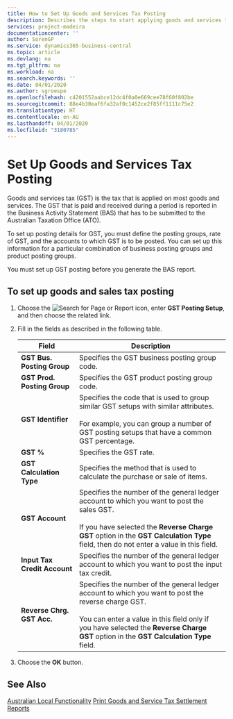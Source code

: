 ```yaml
---
title: How to Set Up Goods and Services Tax Posting
description: Describes the steps to start applying goods and services tax (GST) to goods and services.
services: project-madeira
documentationcenter: ''
author: SorenGP
ms.service: dynamics365-business-central
ms.topic: article
ms.devlang: na
ms.tgt_pltfrm: na
ms.workload: na
ms.search.keywords: ''
ms.date: 04/01/2020
ms.author: sgroespe
ms.openlocfilehash: c4201552aabce12dc4f0a0e669cee78f60f802be
ms.sourcegitcommit: 88e4b30eaf6fa32af0c1452ce2f85ff1111c75e2
ms.translationtype: HT
ms.contentlocale: en-AU
ms.lasthandoff: 04/01/2020
ms.locfileid: "3180785"
---
```

# <a name="set-up-goods-and-services-tax-posting"></a>Set Up Goods and Services Tax Posting
Goods and services tax (GST) is the tax that is applied on most goods and services. The GST that is paid and received during a period is reported in the Business Activity Statement (BAS) that has to be submitted to the Australian Taxation Office (ATO).  

To set up posting details for GST, you must define the posting groups, rate of GST, and the accounts to which GST is to be posted. You can set up this information for a particular combination of business posting groups and product posting groups.  

You must set up GST posting before you generate the BAS report.  

## <a name="to-set-up-goods-and-sales-tax-posting"></a>To set up goods and sales tax posting  
1. Choose the ![Search for Page or Report](../../media/ui-search/search_small.png "Search for Page or Report icon") icon, enter **GST Posting Setup**, and then choose the related link.  
2. Fill in the fields as described in the following table.  

    |Field|Description|  
    |---------------------------------|---------------------------------------|  
    |**GST Bus. Posting Group**|Specifies the GST business posting group code.|  
    |**GST Prod. Posting Group**|Specifies the GST product posting group code.|  
    |**GST Identifier**|Specifies the code that is used to group similar GST setups with similar attributes.<br /><br /> For example, you can group a number of GST posting setups that have a common GST percentage.|  
    |**GST %**|Specifies the GST rate.|  
    |**GST Calculation Type**|Specifies the method that is used to calculate the purchase or sale of items.|  
    |**GST Account**|Specifies the number of the general ledger account to which you want to post the sales GST.<br /><br /> If you have selected the **Reverse Charge GST** option in the **GST Calculation Type** field, then do not enter a value in this field.|  
    |**Input Tax Credit Account**|Specifies the number of the general ledger account to which you want to post the input tax credit.|  
    |**Reverse Chrg. GST Acc.**|Specifies the number of the general ledger account to which you want to post the reverse charge GST.<br /><br /> You can enter a value in this field only if you have selected the **Reverse Charge GST** option in the **GST Calculation Type** field.|  

3.  Choose the **OK** button.  

## <a name="see-also"></a>See Also  
[Australian Local Functionality](australia-local-functionality.md)
[Print Goods and Service Tax Settlement Reports](how-to-print-goods-and-service-tax-settlement-reports.md)
